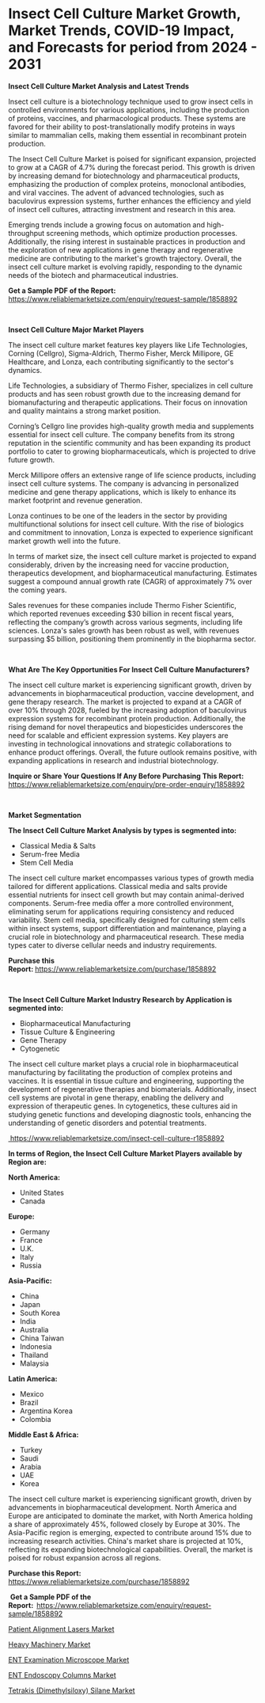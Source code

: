 <p><h1>Insect Cell Culture Market Growth, Market Trends, COVID-19 Impact, and Forecasts for period from 2024 - 2031</h1></p><p><strong>Insect Cell Culture Market Analysis and Latest Trends</strong></p>
<p><p>Insect cell culture is a biotechnology technique used to grow insect cells in controlled environments for various applications, including the production of proteins, vaccines, and pharmacological products. These systems are favored for their ability to post-translationally modify proteins in ways similar to mammalian cells, making them essential in recombinant protein production.</p><p>The Insect Cell Culture Market is poised for significant expansion, projected to grow at a CAGR of 4.7% during the forecast period. This growth is driven by increasing demand for biotechnology and pharmaceutical products, emphasizing the production of complex proteins, monoclonal antibodies, and viral vaccines. The advent of advanced technologies, such as baculovirus expression systems, further enhances the efficiency and yield of insect cell cultures, attracting investment and research in this area. </p><p>Emerging trends include a growing focus on automation and high-throughput screening methods, which optimize production processes. Additionally, the rising interest in sustainable practices in production and the exploration of new applications in gene therapy and regenerative medicine are contributing to the market's growth trajectory. Overall, the insect cell culture market is evolving rapidly, responding to the dynamic needs of the biotech and pharmaceutical industries.</p></p>
<p><strong>Get a Sample PDF of the Report:&nbsp;</strong> <a href="https://www.reliablemarketsize.com/enquiry/request-sample/1858892?utm_campaign=1133&utm_medium=2&utm_source=Github&utm_content=ia&utm_term=11112024&utm_id=insect-cell-culture">https://www.reliablemarketsize.com/enquiry/request-sample/1858892</a></p>
<p>&nbsp;</p>
<p><strong>Insect Cell Culture Major Market Players</strong></p>
<p><p>The insect cell culture market features key players like Life Technologies, Corning (Cellgro), Sigma-Aldrich, Thermo Fisher, Merck Millipore, GE Healthcare, and Lonza, each contributing significantly to the sector's dynamics.</p><p>Life Technologies, a subsidiary of Thermo Fisher, specializes in cell culture products and has seen robust growth due to the increasing demand for biomanufacturing and therapeutic applications. Their focus on innovation and quality maintains a strong market position.</p><p>Corning’s Cellgro line provides high-quality growth media and supplements essential for insect cell culture. The company benefits from its strong reputation in the scientific community and has been expanding its product portfolio to cater to growing biopharmaceuticals, which is projected to drive future growth.</p><p>Merck Millipore offers an extensive range of life science products, including insect cell culture systems. The company is advancing in personalized medicine and gene therapy applications, which is likely to enhance its market footprint and revenue generation.</p><p>Lonza continues to be one of the leaders in the sector by providing multifunctional solutions for insect cell culture. With the rise of biologics and commitment to innovation, Lonza is expected to experience significant market growth well into the future.</p><p>In terms of market size, the insect cell culture market is projected to expand considerably, driven by the increasing need for vaccine production, therapeutics development, and biopharmaceutical manufacturing. Estimates suggest a compound annual growth rate (CAGR) of approximately 7% over the coming years.</p><p>Sales revenues for these companies include Thermo Fisher Scientific, which reported revenues exceeding $30 billion in recent fiscal years, reflecting the company’s growth across various segments, including life sciences. Lonza's sales growth has been robust as well, with revenues surpassing $5 billion, positioning them prominently in the biopharma sector.</p></p>
<p>&nbsp;</p>
<p><strong>What Are The Key Opportunities For Insect Cell Culture Manufacturers?</strong></p>
<p><p>The insect cell culture market is experiencing significant growth, driven by advancements in biopharmaceutical production, vaccine development, and gene therapy research. The market is projected to expand at a CAGR of over 10% through 2028, fueled by the increasing adoption of baculovirus expression systems for recombinant protein production. Additionally, the rising demand for novel therapeutics and biopesticides underscores the need for scalable and efficient expression systems. Key players are investing in technological innovations and strategic collaborations to enhance product offerings. Overall, the future outlook remains positive, with expanding applications in research and industrial biotechnology.</p></p>
<p><strong>Inquire or Share Your Questions If Any Before Purchasing This Report:</strong> <a href="https://www.reliablemarketsize.com/enquiry/pre-order-enquiry/1858892?utm_campaign=1133&utm_medium=2&utm_source=Github&utm_content=ia&utm_term=11112024&utm_id=insect-cell-culture">https://www.reliablemarketsize.com/enquiry/pre-order-enquiry/1858892</a></p>
<p>&nbsp;</p>
<p><strong>Market Segmentation</strong></p>
<p><strong>The Insect Cell Culture Market Analysis by types is segmented into:</strong></p>
<p><ul><li>Classical Media & Salts</li><li>Serum-free Media</li><li>Stem Cell Media</li></ul></p>
<p><p>The insect cell culture market encompasses various types of growth media tailored for different applications. Classical media and salts provide essential nutrients for insect cell growth but may contain animal-derived components. Serum-free media offer a more controlled environment, eliminating serum for applications requiring consistency and reduced variability. Stem cell media, specifically designed for culturing stem cells within insect systems, support differentiation and maintenance, playing a crucial role in biotechnology and pharmaceutical research. These media types cater to diverse cellular needs and industry requirements.</p></p>
<p><strong>Purchase this Report:&nbsp;</strong><a href="https://www.reliablemarketsize.com/purchase/1858892?utm_campaign=1133&utm_medium=2&utm_source=Github&utm_content=ia&utm_term=11112024&utm_id=insect-cell-culture">https://www.reliablemarketsize.com/purchase/1858892</a></p>
<p>&nbsp;</p>
<p><strong>The Insect Cell Culture Market Industry Research by Application is segmented into:</strong></p>
<p><ul><li>Biopharmaceutical Manufacturing</li><li>Tissue Culture & Engineering</li><li>Gene Therapy</li><li>Cytogenetic</li></ul></p>
<p><p>The insect cell culture market plays a crucial role in biopharmaceutical manufacturing by facilitating the production of complex proteins and vaccines. It is essential in tissue culture and engineering, supporting the development of regenerative therapies and biomaterials. Additionally, insect cell systems are pivotal in gene therapy, enabling the delivery and expression of therapeutic genes. In cytogenetics, these cultures aid in studying genetic functions and developing diagnostic tools, enhancing the understanding of genetic disorders and potential treatments.</p></p>
<p><a href="https://www.reliablemarketsize.com/insect-cell-culture-r1858892?utm_campaign=1133&utm_medium=2&utm_source=Github&utm_content=ia&utm_term=11112024&utm_id=insect-cell-culture">&nbsp;https://www.reliablemarketsize.com/insect-cell-culture-r1858892</a></p>
<p><strong>In terms of Region, the Insect Cell Culture Market Players available by Region are:</strong></p>
<p>
    <p> <strong> North America: </strong>
        <ul>
            <li>United States</li>
            <li>Canada</li>
        </ul>
        </p> 
    <p> <strong> Europe: </strong>
        <ul>
            <li>Germany</li>
            <li>France</li>
            <li>U.K.</li>
            <li>Italy</li>
            <li>Russia</li>
        </ul>
        </p> 
    <p> <strong> Asia-Pacific: </strong>
        <ul>
            <li>China</li>
            <li>Japan</li>
            <li>South Korea</li>
            <li>India</li>
            <li>Australia</li>
            <li>China Taiwan</li>
            <li>Indonesia</li>
            <li>Thailand</li>
            <li>Malaysia</li>
        </ul>
        </p> 
    <p> <strong> Latin America: </strong>
        <ul>
            <li>Mexico</li>
            <li>Brazil</li>
            <li>Argentina Korea</li>
            <li>Colombia</li>
        </ul>
        </p> 
    <p> <strong> Middle East & Africa: </strong>
        <ul>
            <li>Turkey</li>
            <li>Saudi</li>
            <li>Arabia</li>
            <li>UAE</li>
            <li>Korea</li>
        </ul>
    </p>
    </p>
<p><p>The insect cell culture market is experiencing significant growth, driven by advancements in biopharmaceutical development. North America and Europe are anticipated to dominate the market, with North America holding a share of approximately 45%, followed closely by Europe at 30%. The Asia-Pacific region is emerging, expected to contribute around 15% due to increasing research activities. China's market share is projected at 10%, reflecting its expanding biotechnological capabilities. Overall, the market is poised for robust expansion across all regions.</p></p>
<p><strong>Purchase this Report: </strong><a href="https://www.reliablemarketsize.com/purchase/1858892?utm_campaign=1133&utm_medium=2&utm_source=Github&utm_content=ia&utm_term=11112024&utm_id=insect-cell-culture">https://www.reliablemarketsize.com/purchase/1858892</a></p>
<p>&nbsp;<strong>Get a Sample PDF of the Report:&nbsp;&nbsp;</strong><a href="https://www.reliablemarketsize.com/enquiry/request-sample/1858892?utm_campaign=1133&utm_medium=2&utm_source=Github&utm_content=ia&utm_term=11112024&utm_id=insect-cell-culture">https://www.reliablemarketsize.com/enquiry/request-sample/1858892</a></p>
<p><strong></strong></p>
<p><p><a href="https://www.linkedin.com/pulse/patient-alignment-lasers-market-global-regional-analysis-2024--lpamc?utm_campaign=1133&utm_medium=2&utm_source=Github&utm_content=ia&utm_term=11112024&utm_id=insect-cell-culture">Patient Alignment Lasers Market</a></p><p><a href="https://github.com/sandygraoj2/Market-Research-Report-List-1/blob/main/heavy-machinery-market.md?utm_campaign=1133&utm_medium=2&utm_source=Github&utm_content=ia&utm_term=11112024&utm_id=insect-cell-culture">Heavy Machinery Market</a></p><p><a href="https://issuu.com/reportprime-2/docs/ent-examination-microscope-market-s_9988411da22400?utm_campaign=1133&utm_medium=2&utm_source=Github&utm_content=ia&utm_term=11112024&utm_id=insect-cell-culture">ENT Examination Microscope Market</a></p><p><a href="https://issuu.com/reportprime-2/docs/ent-endoscopy-columns-market-size-2_c5a71b51bfc967?utm_campaign=1133&utm_medium=2&utm_source=Github&utm_content=ia&utm_term=11112024&utm_id=insect-cell-culture">ENT Endoscopy Columns Market</a></p><p><a href="https://www.linkedin.com/pulse/unlocking-growth-potential-strategic-analysis-tetrakis-dimethylsiloxy-vq1cc?utm_campaign=1133&utm_medium=2&utm_source=Github&utm_content=ia&utm_term=11112024&utm_id=insect-cell-culture">Tetrakis (Dimethylsiloxy) Silane Market</a></p></p>